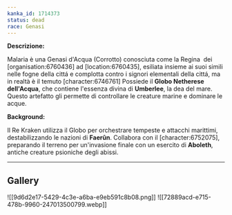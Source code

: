 ```yaml
---
kanka_id: 1714373
status: dead
race: Genasi
---
```


**Descrizione:**

Malaria è una Genasi d'Acqua (Corrotto) conosciuta come la Regina  dei [organisation:6760436] ad [location:6760435], esiliata insieme ai suoi simili nelle fogne della cittá e complotta contro i signori elementali della cittá, ma in realtà è il temuto [character:6746761] Possiede il **Globo Netherese dell'Acqua**, che contiene l'essenza divina di **Umberlee**, la dea del mare. Questo artefatto gli permette di controllare le creature marine e dominare le acque.

**Background:**

Il Re Kraken utilizza il Globo per orchestrare tempeste e attacchi marittimi, destabilizzando le nazioni di **Faerûn**. Collabora con il [character:6752075], preparando il terreno per un'invasione finale con un esercito di **Aboleth**, antiche creature psioniche degli abissi.

---
## Gallery
![[9d6d2e17-5429-4c3e-a6ba-e9eb591c8b08.png]]
![[72889acd-e715-478b-9960-247013500799.webp]]